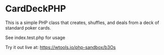 # CardDeckPHP
This is a simple PHP class that creates, shuffles, and deals from a deck of standard poker cards.

See index.test.php for usage

Try it out live at: https://wtools.io/php-sandbox/b3Os 
